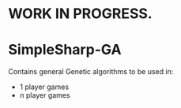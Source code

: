 # WORK IN PROGRESS.

# SimpleSharp-GA

Contains general Genetic algorithms to be used in:

- 1 player games
- n player games
